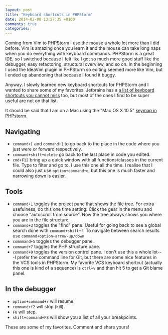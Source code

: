 ```yaml
---
layout: post
title: "Keyboard shortcuts in PHPStorm"
date: 2014-02-08 13:27:35 +0100
comments: true
categories:
---
```

Coming from Vim to PHPStorm I use the mouse a whole lot more than I did before. Vim is amazing once you learn it and the mouse can take long naps when you do everything with keyboard commands. PHPStorm is a great IDE, so I switched because I felt like I got so much more good stuff like the debugger, easy refactoring, structural overview, and so on. In the beginning I used the IdeaVim plugin in PHPStorm so editing seemed more like Vim, but I ended up abandoning that because I found it buggy.

Anyway. I slowly learned new keyboard shortcuts for PHPStorm and I wanted to share some of my favorites. Jetbrains has a [a list of keyboard shortcuts you cannot miss](http://www.jetbrains.com/phpstorm/webhelp/keyboard-shortcuts-you-cannot-miss.html) too, but most of the ones I find to be super useful are not on that list.

It should be said that I am on a Mac using the "Mac OS X 10.5" [keymap in PHPstorm](https://www.jetbrains.com/phpstorm/webhelp/keymap.html).

## Navigating
* `command+[` and `command+]` to go back to the place in the code where you just were or forward respectively.
* `command+shift+delete` go back to the last place in code you edited.
* `cmd+F12` bring up a quick window with all functions/classes in the current file. Type to filter and go to. I use this one all the time. I realise that I could also just use `option+command+o`, but this one is much faster and narrowing down is easier.

## Tools
* `command+1` toggles the project pane that shows the file tree. For extra usefulness, do this one time setting: Click the gear in the menu and choose "autoscroll from source". Now the tree always shows you where you are in the file structure.
* `command+3` toggles the "find" pane. Useful for going back to see a global search done with `command+shift+f`. To navigate between search results use `command+option+arrow-up/down`
* `commmand+5` toggles the debugger pane.
* `command+7` toggles the PHP structure pane.
* `command+9` toggles the version control pane. I don't use this a whole lot---I prefer the command line for Git, but there are some nice features in the VCS tools in PHPStorm. My favorite VCS keyboard shortcut (actually this one is kind of a sequence) is `ctrl+v` and then hit 5 to get a Git blame panel.

## In the debugger
* `option+command+r` will resume.
* `command+f2` will stop (kill).
* `F8` will step.
* `shift+command+F8` will show you a list of all your breakpoints.

These are some of my favorites. Comment and share yours!

